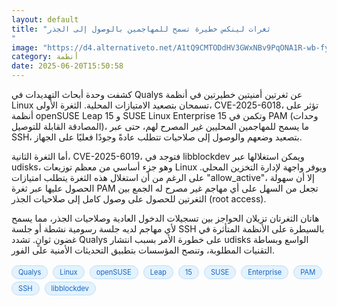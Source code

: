 ```yaml
---
layout: default
title: "ثغرات لينكس خطيرة تسمح للمهاجمين بالوصول إلى الجذر
"
image: "https://d4.alternativeto.net/A1tQ9CMTODdHV3GWxNBv9PqONA1R-wb-fyFZ6_SdKMw/rs:fill:1520:760:0/g:ce:0:0/YWJzOi8vZGlzdC9jb250ZW50LzE3NTA0MTM0NjMwMzEucG5n.png"
category: أنظمة
date: 2025-06-20T15:50:58
---
```


كشفت وحدة أبحاث التهديدات في Qualys عن ثغرتين أمنيتين خطيرتين في أنظمة Linux تسمحان بتصعيد الامتيازات المحلية. الثغرة الأولى، CVE-2025-6018، تؤثر على أنظمة openSUSE Leap 15 و SUSE Linux Enterprise 15 وتكمن في PAM (وحدات المصادقة القابلة للتوصيل)، ما يسمح للمهاجمين المحليين غير المصرح لهم، حتى عبر SSH، بتصعيد وضعهم والوصول إلى صلاحيات تتطلب عادةً وجودًا فعليًا على الجهاز.

أما الثغرة الثانية، CVE-2025-6019، فتوجد في libblockdev ويمكن استغلالها عبر udisks، وهو جزء أساسي من معظم توزيعات Linux ويوفر واجهة لإدارة التخزين المحلي. على الرغم من أن استغلال هذه الثغرة يتطلب امتيازات "allow_active"، إلا أن سهولة الحصول عليها عبر ثغرة PAM تجعل من السهل على أي مهاجم غير مصرح له الجمع بين الثغرتين للحصول على وصول كامل إلى صلاحيات الجذر (root access).

هاتان الثغرتان تزيلان الحواجز بين تسجيلات الدخول العادية وصلاحيات الجذر، مما يسمح لأي مهاجم لديه جلسة رسومية نشطة أو جلسة SSH بالسيطرة على الأنظمة المتأثرة في غضون ثوانٍ. تشدد Qualys على خطورة الأمر بسبب انتشار udisks الواسع وبساطة التقنيات المطلوبة، وتنصح المؤسسات بتطبيق التحديثات الأمنية على الفور.

<div style="margin-top:2px; margin-bottom:2px;"><a href="https://bidjadraft.github.io/?query=Qualys" style="background:#e3f2fd; color:#1565c0; font-size:80%; border-radius:12px; padding:3px 10px; margin:2px 4px 2px 0; display:inline-block; border:1px solid #bbdefb; text-decoration:none;">Qualys</a> <a href="https://bidjadraft.github.io/?query=Linux" style="background:#e3f2fd; color:#1565c0; font-size:80%; border-radius:12px; padding:3px 10px; margin:2px 4px 2px 0; display:inline-block; border:1px solid #bbdefb; text-decoration:none;">Linux</a> <a href="https://bidjadraft.github.io/?query=openSUSE" style="background:#e3f2fd; color:#1565c0; font-size:80%; border-radius:12px; padding:3px 10px; margin:2px 4px 2px 0; display:inline-block; border:1px solid #bbdefb; text-decoration:none;">openSUSE</a> <a href="https://bidjadraft.github.io/?query=Leap" style="background:#e3f2fd; color:#1565c0; font-size:80%; border-radius:12px; padding:3px 10px; margin:2px 4px 2px 0; display:inline-block; border:1px solid #bbdefb; text-decoration:none;">Leap</a> <a href="https://bidjadraft.github.io/?query=15" style="background:#e3f2fd; color:#1565c0; font-size:80%; border-radius:12px; padding:3px 10px; margin:2px 4px 2px 0; display:inline-block; border:1px solid #bbdefb; text-decoration:none;">15</a> <a href="https://bidjadraft.github.io/?query=SUSE" style="background:#e3f2fd; color:#1565c0; font-size:80%; border-radius:12px; padding:3px 10px; margin:2px 4px 2px 0; display:inline-block; border:1px solid #bbdefb; text-decoration:none;">SUSE</a> <a href="https://bidjadraft.github.io/?query=Enterprise" style="background:#e3f2fd; color:#1565c0; font-size:80%; border-radius:12px; padding:3px 10px; margin:2px 4px 2px 0; display:inline-block; border:1px solid #bbdefb; text-decoration:none;">Enterprise</a> <a href="https://bidjadraft.github.io/?query=PAM" style="background:#e3f2fd; color:#1565c0; font-size:80%; border-radius:12px; padding:3px 10px; margin:2px 4px 2px 0; display:inline-block; border:1px solid #bbdefb; text-decoration:none;">PAM</a> <a href="https://bidjadraft.github.io/?query=SSH" style="background:#e3f2fd; color:#1565c0; font-size:80%; border-radius:12px; padding:3px 10px; margin:2px 4px 2px 0; display:inline-block; border:1px solid #bbdefb; text-decoration:none;">SSH</a> <a href="https://bidjadraft.github.io/?query=libblockdev" style="background:#e3f2fd; color:#1565c0; font-size:80%; border-radius:12px; padding:3px 10px; margin:2px 4px 2px 0; display:inline-block; border:1px solid #bbdefb; text-decoration:none;">libblockdev</a></div><br><br>
